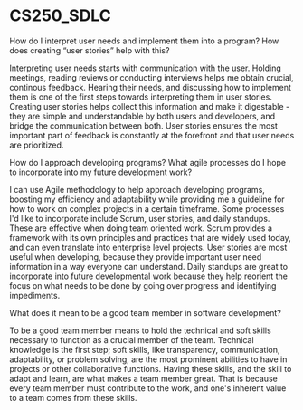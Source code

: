 # CS250_SDLC
How do I interpret user needs and implement them into a program? How does creating “user stories” help with this?

Interpreting user needs starts with communication with the user. Holding meetings, reading reviews or conducting interviews helps me obtain crucial, continous feedback. Hearing their needs, and discussing how to implement them is one of the first steps towards interpreting them in user stories. Creating user stories helps collect this information and make it digestable - they are simple and understandable by both users and developers, and bridge the communication between both. User stories ensures the most important part of feedback is constantly at the forefront and that user needs are prioritized. 

How do I approach developing programs? What agile processes do I hope to incorporate into my future development work?

I can use Agile methodology to help approach developing programs, boosting my efficiency and adaptability while providing me a guideline for how to work on complex projects in a certain timeframe. Some processes I'd like to incorporate include Scrum, user stories, and daily standups. These are effective when doing team oriented work. Scrum provides a framework with its own principles and practices that are widely used today, and can even translate into enterprise level projects. User stories are most useful when developing, because they provide important user need information in a way everyone can understand. Daily standups are great to incorporate into future developmental work because they help reorient the focus on what needs to be done by going over progress and identifying impediments. 

What does it mean to be a good team member in software development?

To be a good team member means to hold the technical and soft skills necessary to function as a crucial member of the team. Technical knowledge is the first step; soft skills, like transparency, communication, adaptability, or problem solving, are the most prominent abilities to have in projects or other collaborative functions. Having these skills, and the skill to adapt and learn, are what makes a team member great. That is because every team member must contribute to the work, and one's inherent value to a team comes from these skills. 
